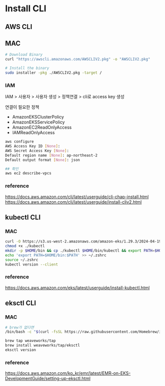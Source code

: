 # Install CLI

## AWS CLI

## MAC

```sh
# Download Binary
curl "https://awscli.amazonaws.com/AWSCLIV2.pkg" -o "AWSCLIV2.pkg"

# Install the binary
sudo installer -pkg ./AWSCLIV2.pkg -target /
```

### IAM

IAM > 사용자 > 사용자 생성 > 정책연결 > cli로 access key 생성

연결이 필요한 정책

- AmazonEKSClusterPolicy
- AmazonEKSServicePolicy
- AmazonEC2ReadOnlyAccess
- IAMReadOnlyAccess

```sh
aws configure
AWS Access Key ID [None]:
AWS Secret Access Key [None]:
Default region name [None]: ap-northeast-2
Default output format [None]: json

## 확인
aws ec2 describe-vpcs
```

### reference

https://docs.aws.amazon.com/cli/latest/userguide/cli-chap-install.html<br/>
https://docs.aws.amazon.com/cli/latest/userguide/install-cliv2.html

## kubectl CLI

### MAC

```sh
curl -O https://s3.us-west-2.amazonaws.com/amazon-eks/1.29.3/2024-04-19/bin/darwin/amd64/kubectl
chmod +x ./kubectl
mkdir -p $HOME/bin && cp ./kubectl $HOME/bin/kubectl && export PATH=$HOME/bin:$PATH
echo 'export PATH=$HOME/bin:$PATH' >> ~/.zshrc
source ~/.zshrc
kubectl version --client
```

### reference

https://docs.aws.amazon.com/eks/latest/userguide/install-kubectl.html

## eksctl CLI

### MAC

```sh
# brew가 없다면
/bin/bash -c "$(curl -fsSL https://raw.githubusercontent.com/Homebrew/install/master/install.sh)"

brew tap weaveworks/tap
brew install weaveworks/tap/eksctl
eksctl version
```

### reference

https://docs.aws.amazon.com/ko_kr/emr/latest/EMR-on-EKS-DevelopmentGuide/setting-up-eksctl.html
